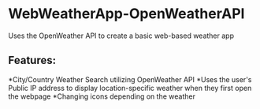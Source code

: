 # WebWeatherApp-OpenWeatherAPI
Uses the OpenWeather API to create a basic web-based weather app

## Features: 
  *City/Country Weather Search utilizing OpenWeather API
  *Uses the user's Public IP address to display location-specific weather when they first open the webpage 
  *Changing icons depending on the weather
